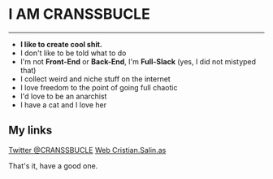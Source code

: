 # I AM CRANSSBUCLE
---

* **I like to create cool shit.**
* I don't like to be told what to do
* I'm not **Front-End** or **Back-End**, I'm **Full-Slack** (yes, I did not mistyped that)
* I collect weird and niche stuff on the internet
* I love freedom to the point of going full chaotic
* I'd love to be an anarchist
* I have a cat and I love her

## My links

[Twitter @CRANSSBUCLE](https://twitter.com/CRANSSBUCLE/)
[Web Cristian.Salin.as](https://Cristian.Salin.as)

That's it, have a good one.

